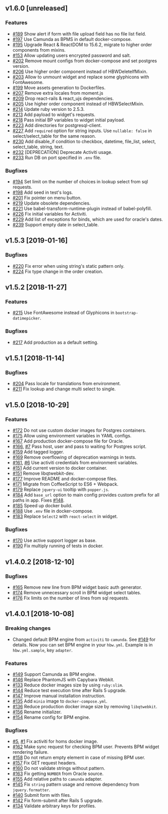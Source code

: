 v1.6.0 [unreleased]
-------------------

### Features
-   [#189](https://github.com/latera/homs/pull/189) Show alert if form with file upload field has no file list field.
-   [#197](https://github.com/latera/homs/pull/197) Use Camunda as BPMS in default docker-compose.
-   [#195](https://github.com/latera/homs/pull/195) Upgrade React & ReactDOM to 15.6.2, migrate to higher order components from mixins.
-   [#153](https://github.com/latera/homs/pull/153) Allow updating users encrypted password and salt.
-   [#202](https://github.com/latera/homs/pull/202) Remove mount configs from docker-compose and set postgres version.
-   [#206](https://github.com/latera/homs/pull/206) Use higher order component instead of HBWDeleteIfMixin.
-   [#203](https://github.com/latera/homs/pull/203) Allow to unmount widget and replace some glyphicons with FontAwesome.
-   [#199](https://github.com/latera/homs/pull/199) Move assets generation to Dockerfiles.
-   [#207](https://github.com/latera/homs/pull/207) Remove extra locales from moment.js
-   [#209](https://github.com/latera/homs/pull/209) Drop react-rails & react_ujs dependencies.
-   [#205](https://github.com/latera/homs/pull/205) Use higher order component instead of HBWSelectMixin.
-   [#214](https://github.com/latera/homs/pull/214) Update ruby version to 2.5.3.
-   [#213](https://github.com/latera/homs/pull/213) Add payload to widget's requests.
-   [#218](https://github.com/latera/homs/pull/218) Pass initial BP variables to widget initial payload.
-   [#223](https://github.com/latera/homs/pull/223) Add directories for postgresql-client.
-   [#227](https://github.com/latera/homs/pull/227) Add `required` option for string inputs. Use `nullable: false` in select/select_table for the same reason.
-   [#230](https://github.com/latera/homs/pull/230) Add disable_if condition to checkbox, datetime, file_list, select, select_table, string, text.
-   [#232](https://github.com/latera/homs/pull/232) [DEPRECATION] Deprecate Activiti usage.
-   [#233](https://github.com/latera/homs/pull/233) Run DB on port specified in `.env` file.

### Bugfixes
-   [#194](https://github.com/latera/homs/pull/194) Set limit on the number of choices in lookup select from sql requests.
-   [#198](https://github.com/latera/homs/pull/198) Add seed in test's logs.
-   [#201](https://github.com/latera/homs/pull/201) Fix pointer on menu button.
-   [#219](https://github.com/latera/homs/pull/219) Update obsolete dependencies.
-   [#221](https://github.com/latera/homs/pull/221) Use babel-transform-runtime-plugin instead of babel-polyfill.
-   [#226](https://github.com/latera/homs/pull/226) Fix initial variables for Activiti.
-   [#229](https://github.com/latera/homs/pull/229) Add list of exceptions for binds, which are used for oracle's dates.
-   [#239](https://github.com/latera/homs/pull/239) Support empty date in select_table.

v1.5.3 [2019-01-16]
-------------------

### Bugfixes
-   [#220](https://github.com/latera/homs/pull/220) Fix error when using string's static pattern only.
-   [#224](https://github.com/latera/homs/pull/224) Fix type change in the order creation.

v1.5.2 [2018-11-27]
-------------------

### Features
-   [#215](https://github.com/latera/homs/pull/215) Use FontAwesome instead of Glyphicons in `bootstrap-datimepicker`.

### Bugfixes
-   [#217](https://github.com/latera/homs/pull/217) Add production as a default setting.

v1.5.1 [2018-11-14]
-------------------

### Bugfixes
-   [#204](https://github.com/latera/homs/pull/204) Pass locale for translations from environment.
-   [#211](https://github.com/latera/homs/pull/211) Fix lookup and change multi select to single.

v1.5.0 [2018-10-29]
-------------------

### Features
-   [#172](https://github.com/latera/homs/pull/172) Do not use custom docker images for Postgres containers.
-   [#175](https://github.com/latera/homs/pull/175) Allow using environment variables in YAML configs.
-   [#167](https://github.com/latera/homs/pull/167) Add production docker-compose file for Oracle.
-   [#166](https://github.com/latera/homs/pull/166), [#7](https://github.com/latera/activiti-homs-docker/pull/7) Pass host, user and pass to waiting for Postgres script.
-   [#159](https://github.com/latera/homs/pull/159) Add tagged logger.
-   [#169](https://github.com/latera/homs/pull/169) Remove overflowing of deprecation warnings in tests.
-   [#161](https://github.com/latera/homs/pull/161), [#6](https://github.com/latera/activiti-homs-docker/pull/6) Use activiti credentials from environment variables.
-   [#151](https://github.com/latera/homs/pull/151) Add current version to docker container.
-   [#151](https://github.com/latera/homs/pull/152) Remove libqtwebkit-dev.
-   [#177](https://github.com/latera/homs/pull/177) Improve README and docker-compose files.
-   [#171](https://github.com/latera/homs/pull/171) Migrate from CoffeeScript to ES6 + Webpack.
-   [#179](https://github.com/latera/homs/pull/179) Replace `jquery-ui` tooltip with `popper.js`.
-   [#184](https://github.com/latera/homs/pull/184) Add `base_url` option to main config provides custom prefix for all paths in app. Fixes [#148](https://github.com/latera/homs/issues/148).    
-   [#185](https://github.com/latera/homs/pull/185) Speed up docker build.
-   [#188](https://github.com/latera/homs/pull/188) Use `.env` file in docker-compose.
-   [#183](https://github.com/latera/homs/pull/183) Replace `Select2` with `react-select` in widget.

### Bugfixes
-   [#170](https://github.com/latera/homs/pull/170) Use active support logger as base.
-   [#190](https://github.com/latera/homs/pull/190) Fix multiply running of tests in docker.

v1.4.0.2 [2018-12-10]
---------------------
### Bugfixes
-   [#165](https://github.com/latera/homs/pull/165) Remove new line from BPM widget basic auth generator.
-   [#174](https://github.com/latera/homs/pull/174) Remove unnecessary scroll in BPM widget select tables.
-   [#176](https://github.com/latera/homs/pull/176) Fix limits on the number of lines from sql requests.

v1.4.0.1 [2018-10-08]
---------------------

### Breaking changes

-   Changed default BPM engine from `activiti` to `camunda`. See [#149](https://github.com/latera/homs/pull/149) for details. Now you can set BPM engine in your `hbw.yml`. Example is in `hbw.yml.sample`, key `adapter`.

### Features
-   [#149](https://github.com/latera/homs/pull/149) Support Camunda as BPM engine.
-   [#146](https://github.com/latera/homs/pull/146) Replace PhantomJS with Capybara Webkit.
-   [#133](https://github.com/latera/homs/pull/133) Reduce docker images size by using `ruby:slim`.
-   [#144](https://github.com/latera/homs/pull/144) Reduce test execution time after Rails 5 upgrade.
-   [#147](https://github.com/latera/homs/pull/147) Improve manual installation instruction.
-   [#135](https://github.com/latera/homs/pull/135) Add `minio` image to `docker-compose.yml`.
-   [#136](https://github.com/latera/homs/pull/136) Reduce production docker image size by removing `libqtwebkit`.
-   [#156](https://github.com/latera/homs/pull/156) Rename initializer.
-   [#154](https://github.com/latera/homs/pull/154) Rename config for BPM engine.

### Bugfixes
-   [#5](https://github.com/latera/activiti-homs-docker/pull/5), [#1](https://github.com/latera/activiti-docker/pull/1) Fix activiti for homs docker image.
-   [#162](https://github.com/latera/homs/pull/162) Make sync request for checking BPM user. Prevents BPM widget rendering failure.
-   [#158](https://github.com/latera/homs/pull/158) Do not return empty element in case of missing BPM user.
-   [#157](https://github.com/latera/homs/pull/157) Fix GET request headers.
-   [#160](https://github.com/latera/homs/pull/160) Do not validate strings without pattern.
-   [#163](https://github.com/latera/homs/pull/163) Fix getting `NUMBER` from Oracle source.
-   [#155](https://github.com/latera/homs/pull/155) Add relative paths to `camunda` adapter.
-   [#145](https://github.com/latera/homs/pull/145) Fix `string` pattern usage and remove dependency from `jquery.formatter`.
-   [#140](https://github.com/latera/homs/pull/140) Submit form with files.
-   [#142](https://github.com/latera/homs/pull/142) Fix form-submit after Rails 5 upgrade.
-   [#134](https://github.com/latera/homs/pull/134) Validate arbitrary keys for profiles.
